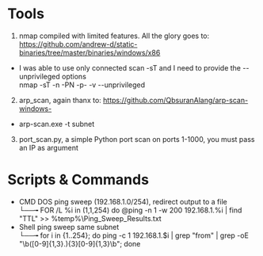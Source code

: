 # Tools
1. nmap compiled with limited features. All the glory goes to: https://github.com/andrew-d/static-binaries/tree/master/binaries/windows/x86
- I was able to use only connected scan -sT and I need to provide the --unprivileged options<br>nmap -sT -n -PN -p- -v --unprivileged <target>
2. arp_scan, again thanx to: https://github.com/QbsuranAlang/arp-scan-windows-<br>
  - arp-scan.exe -t subnet
3. port_scan.py, a simple Python port scan on ports 1-1000, you must pass an IP as argument

# Scripts & Commands
- CMD DOS ping sweep (192.168.1.0/254), redirect output to a file<br>
  └──╼ FOR /L %i in (1,1,254) do @ping -n 1 -w 200 192.168.1.%i | find "TTL" >> %temp%\Ping_Sweep_Results.txt
- Shell ping sweep same subnet<br>
  └──╼ for i in {1..254}; do ping -c 1 192.168.1.$i | grep "from" | grep -oE "\b([0-9]{1,3}\.){3}[0-9]{1,3}\b"; done

